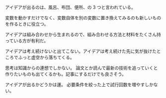 アイデアが出るのは、風呂、布団、便所、の 3 つと言われている。

変数を動かすだけでなく、変数自体を別の変数に置き換えてみるのも新しいものを作るときに役立つ。

アイデアは組み合わせから生まれるので、組み合わせる方法と材料をたくさん持っている方が有利だ。

アイデアは考え続けないと出てこない。アイデアは考え続けた先に気が抜けたところでふっと虚空から落ちてくる。

思考は知識からの連想でしかない。
論文とか読んで最新の技術を追っていくと作りたいものも出てくるかも。記事にするだけでも良さそう。

アイデアが出るかどうかは運。
必要条件を絞った上で試行回数を増やすしかない。
